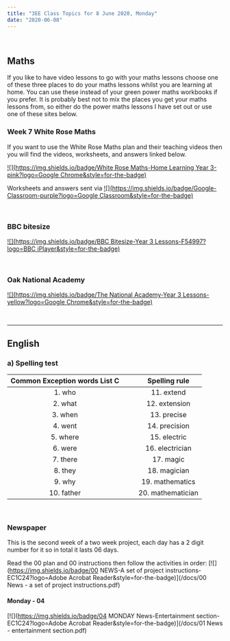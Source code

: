 ```yaml
---
title: "3EE Class Topics for 8 June 2020, Monday"
date: "2020-06-08"
---
```


&nbsp;

## Maths

If you like to have video lessons to go with your maths lessons choose one of these three places to do your maths lessons whilst you are learning at home. You can use these instead of your green power maths workbooks if you prefer. It is probably best not to mix the places you get your maths lessons from, so either do the power maths lessons I have set out or use one of these sites below.

### Week 7 White Rose Maths 

If you want to use the White Rose Maths plan and their teaching videos then you will find the videos, worksheets, and answers linked below.

[![](https://img.shields.io/badge/White Rose Maths-Home Learning Year 3-pink?logo=Google Chrome&style=for-the-badge)](https://whiterosemaths.com/homelearning/year-3/)

Worksheets and answers sent via [![](https://img.shields.io/badge/Google-Classroom-purple?logo=Google Classroom&style=for-the-badge)](https://classroom.google.com)

<br>

### BBC bitesize

[![](https://img.shields.io/badge/BBC Bitesize-Year 3 Lessons-F54997?logo=BBC iPlayer&style=for-the-badge)](https://www.bbc.co.uk/bitesize/tags/zmyxxyc/year-3-lessons/)

<br>

### Oak National Academy 
[![](https://img.shields.io/badge/The National Academy-Year 3 Lessons-yellow?logo=Google Chrome&style=for-the-badge)](https://www.thenational.academy/online-classroom/year-3/#schedule)

<br>

<!---
### Angles and shapes - turns and angles

**Power Maths Unit 12: Lesson 1 p.71-73**

Find answers in the attached [![](https://img.shields.io/badge/PDF-Power Maths Practice Book Answers-green?logo=Adobe Acrobat Reader&style=for-the-badge)](/docs/powermaths/y3/pm_y3_u12_practicebookanswers.pdf) and if you want further challenge then check out the problems on [![](https://img.shields.io/badge/Link-Nrich Maths-blueviolet?logo=Google Chrome&style=for-the-badge)](https://nrich.maths.org)
--->

<hr>

## English

### a) Spelling test

**Common Exception words List C** | &nbsp; &nbsp; | **Spelling rule**
:---:|:---:|:---:
1. who | &nbsp; &nbsp; | 11. extend      
2. what | &nbsp; &nbsp; | 12. extension
3. when | &nbsp; &nbsp; | 13. precise
4. went | &nbsp; &nbsp; | 14. precision
5. where | &nbsp; &nbsp; | 15. electric
6. were | &nbsp; &nbsp; | 16. electrician
7. there | &nbsp; &nbsp; | 17. magic
8. they | &nbsp; &nbsp; | 18. magician
9. why | &nbsp; &nbsp; | 19. mathematics
10. father | &nbsp; &nbsp; | 20. mathematician

<br>

<!---
### b) Words to learn

**Common Exception words List C** | &nbsp; &nbsp; | **Spelling rule**
:---:|:---:|:---:
1. who | &nbsp; &nbsp; | 11. extend      
2. what | &nbsp; &nbsp; | 12. extension
3. when | &nbsp; &nbsp; | 13. precise
4. went | &nbsp; &nbsp; | 14. precision
5. where | &nbsp; &nbsp; | 15. electric
6. were | &nbsp; &nbsp; | 16. electrician
7. there | &nbsp; &nbsp; | 17. magic
8. they | &nbsp; &nbsp; | 18. magician
9. why | &nbsp; &nbsp; | 19. mathematics
10. father | &nbsp; &nbsp; | 20. mathematician

**Spelling rule words**

**RULE:** The suffix *-sion* is used if the root word ends in *d* or *se*.

**EXCEPTIONS:** attend - attention; intend - intention; *-cian* is used if the root word ends in *c* or *cs*
--->

### Newspaper

This is the second week of a two week project, each day has a 2 digit number for it so in total it lasts 06 days.

Read the 00 plan and 00 instructions then follow the activities in order:
[![](https://img.shields.io/badge/00 NEWS-A set of project instructions-EC1C24?logo=Adobe Acrobat Reader&style=for-the-badge)](/docs/00 News - a set of project instructions.pdf)

#### Monday - 04

[![](https://img.shields.io/badge/04 MONDAY News-Entertainment section-EC1C24?logo=Adobe Acrobat Reader&style=for-the-badge)](/docs/01 News - entertainment section.pdf)

<br/>
<br/>

